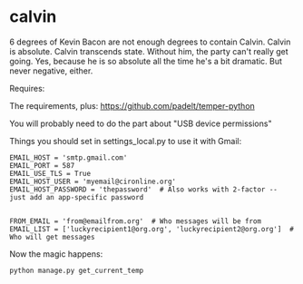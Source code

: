 calvin
======

6 degrees of Kevin Bacon are not enough degrees to contain Calvin. Calvin is absolute. Calvin transcends state. Without him, the party can't really get going. Yes, because he is so absolute all the time he's a bit dramatic. But never negative, either.

Requires:

The requirements, plus:
https://github.com/padelt/temper-python

You will probably need to do the part about "USB device permissions"

Things you should set in settings_local.py to use it with Gmail:
```
EMAIL_HOST = 'smtp.gmail.com'
EMAIL_PORT = 587
EMAIL_USE_TLS = True
EMAIL_HOST_USER = 'myemail@cironline.org'
EMAIL_HOST_PASSWORD = 'thepassword'  # Also works with 2-factor -- just add an app-specific password


FROM_EMAIL = 'from@emailfrom.org'  # Who messages will be from
EMAIL_LIST = ['luckyrecipient1@org.org', 'luckyrecipient2@org.org']  # Who will get messages
```

Now the magic happens:
```
python manage.py get_current_temp
```